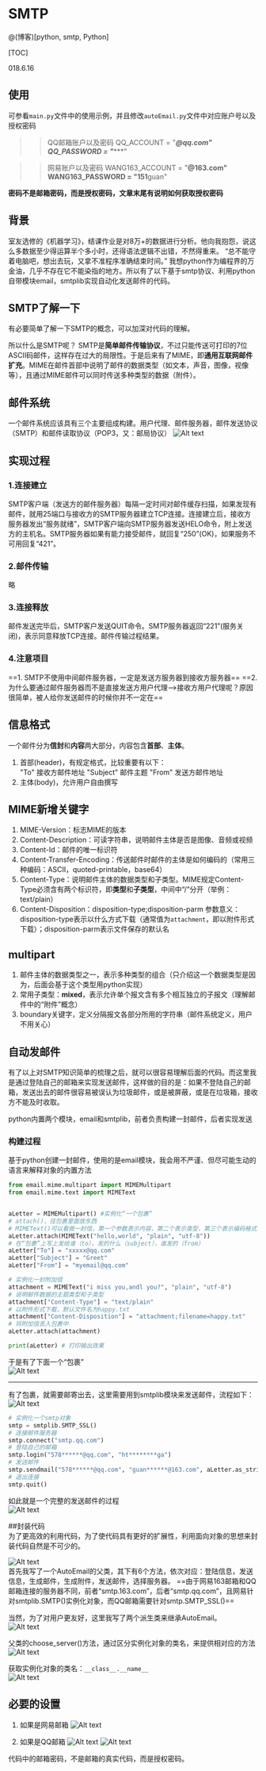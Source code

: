 # SMTP
@(博客)[python, smtp, Python]

[TOC]

018.6.16

## 使用
可参看`main.py`文件中的使用示例，并且修改`autoEmail.py`文件中对应账户号以及授权密码

>> QQ邮箱账户以及密码 
>> QQ_ACCOUNT = "*******@qq.com" 
>> QQ_PASSWORD = "**********"

>> 网易账户以及密码 
>> WANG163_ACCOUNT = "********@163.com" 
>> WANG163_PASSWORD = "151********guan" 

**密码不是邮箱密码，而是授权密码，文章末尾有说明如何获取授权密码**


## 背景  
室友选修的《机器学习》，结课作业是对8万+的数据进行分析。他向我抱怨，说这么多数据至少得运算半个多小时，还得语法逻辑不出错，不然得重来。
“总不能守着电脑吧，想出去玩，又拿不准程序准确结束时间。”
我想python作为编程界的万金油，几乎不存在它不能染指的地方。所以有了以下基于smtp协议、利用python自带模块email，smtplib实现自动化发送邮件的代码。

## SMTP了解一下  
有必要简单了解一下SMTP的概念，可以加深对代码的理解。

所以什么是SMTP呢？ 
SMTP是**简单邮件传输协议**，不过只能传送可打印的7位ASCII码邮件，这样存在过大的局限性。于是后来有了MIME，即**通用互联网邮件扩充**。MIME在邮件首部中说明了邮件的数据类型（如文本，声音，图像，视像等），且通过MIME邮件可以同时传送多种类型的数据（附件）。

## 邮件系统   
一个邮件系统应该具有三个主要组成构建。用户代理、邮件服务器，邮件发送协议（SMTP）和邮件读取协议（POP3，又：邮局协议）
![Alt text](./1529282610760.png)

## 实现过程   
### 1.连接建立   
SMTP客户端（发送方的邮件服务器）每隔一定时间对邮件缓存扫描，如果发现有邮件，就用25端口与接收方的SMTP服务器建立TCP连接。连接建立后，接收方服务器发出“服务就绪”，SMTP客户端向SMTP服务器发送HELO命令，附上发送方的主机名。SMTP服务器如果有能力接受邮件，就回复“250”(OK)，如果服务不可用回复“421”。

### 2.邮件传输   
略

### 3.连接释放   
邮件发送完毕后，SMTP客户发送QUIT命令。SMTP服务器返回“221”(服务关闭)，表示同意释放TCP连接。邮件传输过程结果。

### 4.注意项目   
==1. SMTP不使用中间邮件服务器，一定是发送方服务器到接收方服务器==
==2. 为什么要通过邮件服务器而不是直接发送方用户代理-->接收方用户代理呢？原因很简单，被人给你发送邮件的时候你并不一定在==

## 信息格式   
一个邮件分为**信封**和**内容**两大部分，内容包含**首部**、**主体**。
1. 首部(header)，有规定格式，比较重要有以下：  
"To" 接收方邮件地址
"Subject" 邮件主题
"From" 发送方邮件地址
2. 主体(body)，允许用户自由撰写   

## MIME新增关键字    
1. MIME-Version：标志MIME的版本
2. Content-Description：可读字符串，说明邮件主体是否是图像、音频或视频
3. Content-Id：邮件的唯一标识符
4. Content-Transfer-Encoding：传送邮件时邮件的主体是如何编码的（常用三种编码：ASCII，quoted-printable，base64）
5. Content-Type：说明邮件主体的数据类型和子类型。MIME规定Content-Type必须含有两个标识符，即**类型**和**子类型**，中间中“/”分开（举例：text/plain）
6. Content-Disposition：disposition-type;disposition-parm  参数意义：disposition-type表示以什么方式下载（通常值为`attachment`，即以附件形式下载）；disposition-parm表示文件保存的默认名

## multipart     
1. 邮件主体的数据类型之一，表示多种类型的组合（只介绍这一个数据类型是因为，后面会基于这个类型用python实现）
2. 常用子类型：**mixed**，表示允许单个报文含有多个相互独立的子报文（理解邮件中的“附件”概念）
3. boundary关键字，定义分隔报文各部分所用的字符串（邮件系统定义，用户不用关心）

## 自动发邮件      
有了以上对SMTP知识简单的梳理之后，就可以很容易理解后面的代码。而这里我是通过登陆自己的邮箱来实现发送邮件，这样做的目的是：如果不登陆自己的邮箱，发送出去的邮件很容易被误认为垃圾邮件，或是被屏蔽，或是在垃圾箱，接收方不能及时收取。

python内置两个模块，email和smtplib，前者负责构建一封邮件，后者实现发送

### 构建过程     
基于python创建一封邮件，使用的是email模块，我会用不严谨、但尽可能生动的语言来解释对象的内置方法
```python
from email.mime.multipart import MIMEMultipart 
from email.mime.text import MIMEText


aLetter = MIMEMultipart() #实例化“一个包裹”
# attach()，往包裹里面放东西
# MIMEText()可以看做一封信，第一个参数表示内容，第二个表示类型，第三个表示编码格式
aLetter.attach(MIMEText("hello,world", "plain", "utf-8")) 
# 在“包裹”上写上发给谁（to），发的什么（subject），谁发的（from）
aLetter["To"] = "xxxxx@qq.com"
aLetter["Subject"] = "Greet"
aLetter["From"] = "myemail@qq.com"

# 实例化一封附加信
attachment = MIMEText("i miss you,andl you?", "plain", "utf-8")
# 说明邮件数据的主题类型和子类型
attachment["Content-Type"] = "text/plain"
# 以附件形式下载，默认文件名为happy.txt
attachment["Content-Disposition"] = "attachment;filename=happy.txt"
# 将附加信丢入包裹中
aLetter.attach(attachment)

print(aLetter) # 打印输出效果
```
于是有了下面一个“包裹”   
![Alt text](./1529288337708.png)


----------
有了包裹，就需要邮寄出去，这里需要用到smtplib模块来发送邮件，流程如下：    
![Alt text](./1529288473361.png)
```python
# 实例化一个smtp对象
smtp = smtplib.SMTP_SSL()
# 连接邮件服务器
smtp.connect("smtp.qq.com")
# 登陆自己的邮箱
smtp.login("578******@qq.com", "ht********ga")
# 发送邮件
smtp.sendmail("578******@qq.com", "guan******@163.com", aLetter.as_string())
# 退出连接
smtp.quit()
```

如此就是一个完整的发送邮件的过程    
![Alt text](./1529293277008.png)

##封装代码      
为了更高效的利用代码，为了使代码具有更好的扩展性，利用面向对象的思想来封装代码自然是不可少的。   

![Alt text](./1529293470009.png)      
首先我写了一个AutoEmail的父类，其下有6个方法，依次对应：登陆信息，发送信息，生成邮件，生成附件，发送邮件，选择服务器。
==由于网易163邮箱和QQ邮箱连接的服务器不同，前者“smtp.163.com”，后者“smtp.qq.com”，且网易针对smtplib.SMTP()实例化对象，而QQ邮箱需要针对smtp.SMTP_SSL()==

当然，为了对用户更友好，这里我写了两个派生类来继承AutoEmail。    
![Alt text](./1529293887448.png)

父类的choose_server()方法，通过区分实例化对象的类名，来提供相对应的方法
![Alt text](./1529294007012.png)

获取实例化对象的类名：`__class__.__name__`   
![Alt text](./1529294148567.png)

## 必要的设置         
1. 如果是网易邮箱
![Alt text](./1529298708651.png)

2. 如果是QQ邮箱
![Alt text](./1529298888067.png)
![Alt text](./1529298925876.png)

代码中的邮箱密码，不是邮箱的真实代码，而是授权密码。
